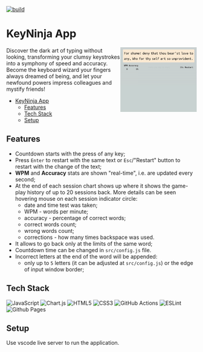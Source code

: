 [![build ](https://github.com/viliusddd/key-ninja/actions/workflows/deploy.yaml/badge.svg)](https://github.com/viliusddd/key-ninja/actions/workflows/deploy.yaml)

# KeyNinja App

<img align=right src="images/screenrecording.gif" width="40%"/>

Discover the dark art of typing without looking, transforming your clumsy keystrokes into a symphony of speed and accuracy. Become the keyboard wizard your fingers always dreamed of being, and let your newfound powers impress colleagues and mystify friends!

- [KeyNinja App](#keyninja-app)
  - [Features](#features)
  - [Tech Stack](#tech-stack)
  - [Setup](#setup)

## Features
- Countdown starts with the press of any key;
- Press `Enter` to restart with the same text or `Esc`/"Restart" button to restart with the change of the text;
- **WPM** and **Accuracy** stats are shown "real-time", i.e. are updated every second;
- At the end of each session chart shows up where it shows the game-play history of up to 20 sessions back. More details can be seen hovering mouse on each session indicator circle:
  * date and time test was taken;
  * WPM - words per minute;
  * accuracy - percentage of correct words;
  * correct words count;
  * wrong words count;
  * corrections - how many times backspace was used.
- It allows to go back only at the limits of the same word;
- Countdown time can be changed in `src/config.js` file.
- Incorrect letters at the end of the word will be appended:
  * only up to `5` letters (it can be adjusted at `src/config.js`) or the edge of input window border;

## Tech Stack

![JavaScript](https://shields.io/badge/JavaScript-F7DF1E?logo=JavaScript&logoColor=000&style=flat)
![Chart.js](https://img.shields.io/badge/Chart.js-F5788D.svg?style=flat&logo=chart.js&logoColor=white)
![HTML5](https://img.shields.io/badge/HTML-%23E34F26.svg?style=flat&logo=html5&logoColor=white)
![CSS3](https://img.shields.io/badge/CSS-%231572B6.svg?style=flat&logo=css3&logoColor=white)
![GitHub Actions](https://img.shields.io/badge/GitHub%20Actions-%232671E5.svg?style=flat&logo=githubactions&logoColor=white)
![ESLint](https://img.shields.io/badge/ESlint-4B32C3?style=flat&logo=eslint&logoColor=white)
![Github Pages](https://img.shields.io/badge/GitHub%20Pages-121013?style=flat&logo=github&logoColor=white)

## Setup
Use vscode live server to run the application.
